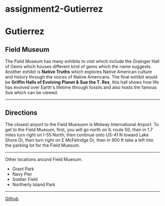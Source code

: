 # assignment2-Gutierrez

# Gutierrez
## Field Museum

The Field Museum has many exhibits to visit which include the Grainger Hall of Gems which houses different kind of gems which the name suggests.
Another exhibit is **Native Truths** which explores Native American culture and history through the voices of Native Americans.
The final exhibit would be **Griffin Halls of Evolving Planet & Sue the T. Rex**, this hall shows how life has evolved over Earth's lifetime through fossils and also hosts the famous Sue which can be viewed.

***
## Directions
The closest airport to the Field Muesusm is Midway International Airport. To get to the Field Muesum, first, you will go north on IL route 50, then in 1.7 miles turn right on I-55 North, then continue onto US-41 N toward Lake Shore Dr, then turn right on E McFetridge Dr, then in 900 ft take a left into the parking lot for the Field Muesum. 

---

Other locations around Field Muesum.
* Grant Park
* Navy Pier
* Soldier Field
* Northerly Island Park

---

[Github](https://github.com/S535530/assignment2-Gutierrez/blob/main/AboutMe.md)